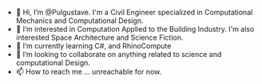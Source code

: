 - 👋 Hi, I’m @Pulgustave. I'm a Civil Engineer specialized in Computational Mechanics and Computational Design.
- 👀 I’m interested in Computation Applied to the Building Industry. I'm also interested Space Architecture and Science Fiction.
- 🌱 I’m currently learning C#, and RhinoCompute
- 💞️ I’m looking to collaborate on anything related to science and computational Design.
- 📫 How to reach me ... unreachable for now.
